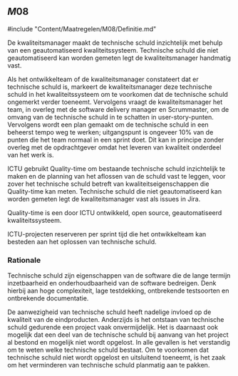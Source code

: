 ## $M08$

#include "Content/Maatregelen/M08/Definitie.md"

De kwaliteitsmanager maakt de technische schuld inzichtelijk met behulp van een geautomatiseerd kwaliteitssysteem. Technische schuld die niet geautomatiseerd kan worden gemeten legt de kwaliteitsmanager handmatig vast.

Als het ontwikkelteam of de kwaliteitsmanager constateert dat er technische schuld is, markeert de kwaliteitsmanager deze technische schuld in het kwaliteitssysteem om te voorkomen dat de technische schuld ongemerkt verder toeneemt. Vervolgens vraagt de kwaliteitsmanager het team, in overleg met de software delivery manager en Scrummaster, om de omvang van de technische schuld in te schatten in user-story-punten. Vervolgens wordt een plan gemaakt om de technische schuld in een beheerst tempo weg te werken; uitgangspunt is ongeveer 10% van de punten die het team normaal in een sprint doet. Dit kan in principe zonder overleg met de opdrachtgever omdat het leveren van kwaliteit onderdeel van het werk is.

ICTU gebruikt Quality-time om bestaande technische schuld inzichtelijk te maken en de planning van het aflossen van de schuld vast te leggen, voor zover het technische schuld betreft van kwaliteitseigenschappen die Quality-time kan meten. Technische schuld die niet geautomatiseerd kan worden gemeten legt de kwaliteitsmanager vast als issues in Jira.

Quality-time is een door ICTU ontwikkeld, open source, geautomatiseerd kwaliteitssysteem.

ICTU-projecten reserveren per sprint tijd die het ontwikkelteam kan besteden aan het oplossen van technische schuld.

### Rationale

Technische schuld zijn eigenschappen van de software die de lange termijn inzetbaarheid en onderhoudbaarheid van de software bedreigen. Denk hierbij aan hoge complexiteit, lage testdekking, ontbrekende testsoorten en ontbrekende documentatie.

De aanwezigheid van technische schuld heeft nadelige invloed op de kwaliteit van de eindproducten. Anderzijds is het ontstaan van technische schuld gedurende een project vaak onvermijdelijk. Het is daarnaast ook mogelijk dat een deel van de technische schuld bij aanvang van het project al bestond en mogelijk niet wordt opgelost. In alle gevallen is het verstandig om te weten welke technische schuld bestaat. Om te voorkomen dat technische schuld niet wordt opgelost en uitsluitend toeneemt, is het zaak om het verminderen van technische schuld planmatig aan te pakken.

